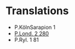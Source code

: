 # Translations

- P.KölnSarapion 1
- [P.Lond. 2 280](https://github.com/jcowey/translations/blob/main/pLond_2_280.md)
- P.Ryl. 1 81
